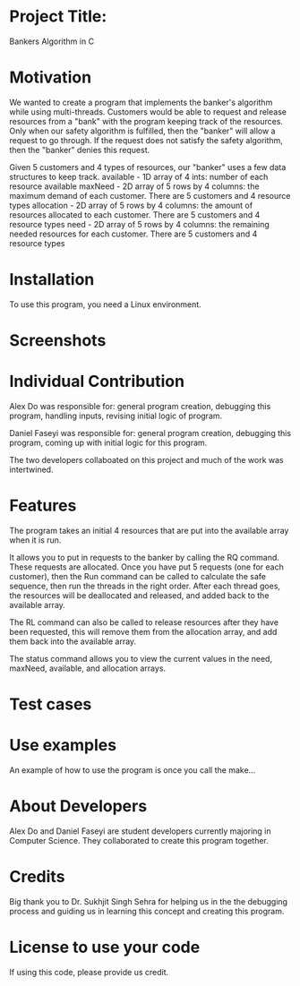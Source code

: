 # Project Title: 
Bankers Algorithm in C

# Motivation
We wanted to create a program that implements the banker's algorithm while using multi-threads.
Customers would be able to request and release resources from a "bank" with the program keeping track of the resources. Only when our safety algorithm is fulfilled, then the "banker" will allow a request to go through. If the request does not satisfy the safety algorithm, then the "banker" denies this request.

Given 5 customers and 4 types of resources, our "banker" uses a few data structures to keep track.
available - 1D array of 4 ints: number of each resource available
maxNeed - 2D array of 5 rows by 4 columns: the maximum demand of each customer. There are 5 customers and 4 resource types
allocation - 2D array of 5 rows by 4 columns: the amount of resources allocated to each customer. There are 5 customers and 4 resource types
need - 2D array of 5 rows by 4 columns: the remaining needed resources for each customer. There are 5 customers and 4 resource types

# Installation
To use this program, you need a Linux environment.

# Screenshots

# Individual Contribution
Alex Do was responsible for: general program creation, debugging this program, handling inputs, revising initial logic of program.

Daniel Faseyi was responsible for: general program creation, debugging this program, coming up with initial logic for this program.

The two developers collaboated on this project and much of the work was intertwined.

# Features
The program takes an initial 4 resources that are put into the available array when it is run.

It allows you to put in requests to the banker by calling the RQ command. These requests are allocated. Once you have put 5 requests (one for each customer), then the Run command can be called to calculate the safe sequence, then run the threads in the right order. After each thread goes, the resources will be deallocated and released, and added back to the available array.

The RL command can also be called to release resources after they have been requested, this will remove them from the allocation array, and add them back into the available array.

The status command allows you to view the current values in the need, maxNeed, available, and allocation arrays.

# Test cases


# Use examples
An example of how to use the program is once you call the make...

# About Developers
Alex Do and Daniel Faseyi are student developers currently majoring in Computer Science. They collaborated to create this program together.

# Credits
Big thank you to Dr. Sukhjit Singh Sehra for helping us in the the debugging process and guiding us in learning this concept and creating this program.

# License to use your code
If using this code, please provide us credit.
